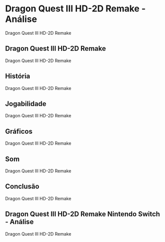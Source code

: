 ---
---

# Dragon Quest III HD-2D Remake - Análise

Dragon Quest III HD-2D Remake

## Dragon Quest III HD-2D Remake

Dragon Quest III HD-2D Remake

## História

Dragon Quest III HD-2D Remake

## Jogabilidade

Dragon Quest III HD-2D Remake

## Gráficos

Dragon Quest III HD-2D Remake

## Som

Dragon Quest III HD-2D Remake

## Conclusão

Dragon Quest III HD-2D Remake

## Dragon Quest III HD-2D Remake Nintendo Switch - Análise

Dragon Quest III HD-2D Remake
